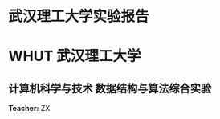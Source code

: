 <html lang="zh-CN">
<head>
    <meta charset="UTF-8">
    <h1>武汉理工大学实验报告</h1>
</head>
<body>
    <h1>WHUT 武汉理工大学</h1>
    <h2>计算机科学与技术 数据结构与算法综合实验</h2>
    <p><strong>Teacher:</strong> ZX</p>
</body>
